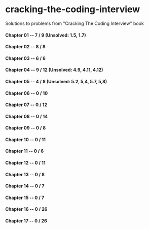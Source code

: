 # cracking-the-coding-interview

Solutions to problems from "Cracking The Coding Interview" book

#### Chapter 01 -- 7 / 9  (Unsolved: 1.5, 1.7)
#### Chapter 02 -- 8 / 8
#### Chapter 03 -- 6 / 6
#### Chapter 04 -- 9 / 12 (Unsolved: 4.9, 4.11, 4.12)
#### Chapter 05 -- 4 / 8  (Unsolved: 5.2, 5,4, 5.7, 5,8)
#### Chapter 06 -- 0 / 10
#### Chapter 07 -- 0 / 12
#### Chapter 08 -- 0 / 14
#### Chapter 09 -- 0 / 8
#### Chapter 10 -- 0 / 11
#### Chapter 11 -- 0 / 6
#### Chapter 12 -- 0 / 11
#### Chapter 13 -- 0 / 8
#### Chapter 14 -- 0 / 7
#### Chapter 15 -- 0 / 7
#### Chapter 16 -- 0 / 26
#### Chapter 17 -- 0 / 26

